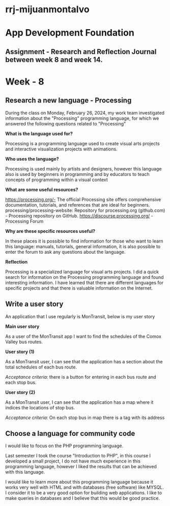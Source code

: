  # rrj-mijuanmontalvo

# App Development Foundation

## Assignment - Research and Reflection Journal between week 8 and week 14.



# Week - 8

## Research a new language - Processing

During the class on Monday, February 26, 2024, my work team investigated information about the "Processing" programming language, for which we answered the following questions related to "Processing"


**What is the language used for?**

Processing is a programming language used to create visual arts projects and interactive visualization projects with animations.

**Who uses the language?**

Processing is used mainly by artists and designers, however this language also is used by beginners in programming and by educators to teach concepts of programming within a visual context

**What are some useful resources?**

 https://processing.org/- The official Processing site offers comprehensive documentation, tutorials, and references that are ideal for beginners.
processing/processing-website: Repository for processing.org (github.com) - Processing repository on GitHub.
https://discourse.processing.org/ - Processing Forum

**Why are these specific resources useful?**

In these places it is possible to find information for those who want to learn this language: manuals, tutorials, general information, it is also possible to enter the forum to ask any questions about the language.

**Reflection**

Processing is a specialized language for visual arts projects. I did a quick search for information on the Processing programming language and found interesting information. I have learned that there are different languages for specific projects and that there is valuable information on the Internet.

## Write a user story

An application that I use regularly is MonTransit, below is my user story

**Main user story**

As a user of the MonTransit app I want to find the schedules of the Comox Valley bus routes.

**User story (1)**

As a MonTransit user, I can see that the application has a section about the total schedules of each bus route.

*Acceptance criteria:* there is a button for entering in each bus route and each stop bus.

**User story (2)**

As a MonTransit user, I can see that the application has a map where it indices the locations of stop bus.

*Acceptance criteria:* On each stop bus in map there is a tag with its address


## Choose a language for community code

I would like to focus on the PHP programming language. 

Last semester I took the course "Introduction to PHP", in this course I developed a small project, I do not have much experience in this programming language, however I liked the results that can be achieved with this language. 

I would like to learn more about this programming language because it works very well with HTML and with databases (free software) like MYSQL. I consider it to be a very good option for building web applications. I like to make queries in databases and I believe that this would be good practice.
